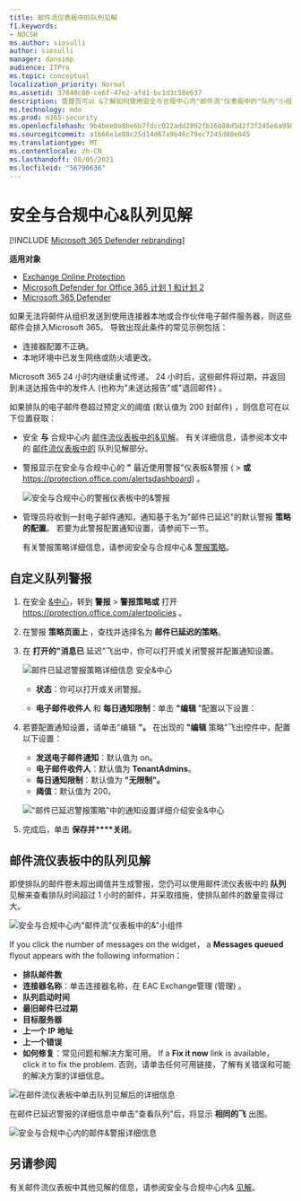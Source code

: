 ```yaml
---
title: 邮件流仪表板中的队列见解
f1.keywords:
- NOCSH
ms.author: siosulli
author: siosulli
manager: dansimp
audience: ITPro
ms.topic: conceptual
localization_priority: Normal
ms.assetid: 37640c80-ce6f-47e2-afd1-bc1d3c50e637
description: 管理员可以 &了解如何使用安全与合规中心内"邮件流"仪表板中的"队列"小组件监视通过出站连接器发送到其内部部署或合作伙伴组织的失败邮件流。
ms.technology: mdo
ms.prod: m365-security
ms.openlocfilehash: 9b4bee0a8be6b7fdcc022add2092fb16b88d5d2f3f245e6a998036d66ed490af
ms.sourcegitcommit: a1b66e1e80c25d14d67a9b46c79ec7245d88e045
ms.translationtype: MT
ms.contentlocale: zh-CN
ms.lasthandoff: 08/05/2021
ms.locfileid: "56790636"
---
```

# <a name="queues-insight-in-the-security--compliance-center"></a>安全与合规中心&队列见解

[!INCLUDE [Microsoft 365 Defender rebranding](../includes/microsoft-defender-for-office.md)]

**适用对象**
- [Exchange Online Protection](exchange-online-protection-overview.md)
- [Microsoft Defender for Office 365 计划 1 和计划 2](defender-for-office-365.md)
- [Microsoft 365 Defender](../defender/microsoft-365-defender.md)

如果无法将邮件从组织发送到使用连接器本地或合作伙伴电子邮件服务器，则这些邮件会排入Microsoft 365。 导致出现此条件的常见示例包括：

- 连接器配置不正确。
- 本地环境中已发生网络或防火墙更改。

Microsoft 365 24 小时内继续重试传递。 24 小时后，这些邮件将过期，并返回到未送达报告中的发件人 (也称为"未送达报告"或"退回邮件) 。

如果排队的电子邮件卷超过预定义的阈值 (默认值为 200 封邮件) ，则信息可在以下位置获取：

- 安全 **与** 合规中心内 [邮件流仪表板](mail-flow-insights-v2.md)[中的&见解](https://protection.office.com)。 有关详细信息，请参阅本文中的 [邮件流仪表板中的](#queues-insight-in-the-mail-flow-dashboard) 队列见解部分。

- 警报显示在安全与合规中心的 **"** 最近使用警报"仪表板&警报 [](https://protection.office.com) ( \> **或** <https://protection.office.com/alertsdashboard>) 。

  ![安全与合规中心的警报仪表板中的&警报](../../media/mfi-queued-messages-alert.png)

- 管理员将收到一封电子邮件通知，通知基于名为"邮件已延迟"的默认警报 **策略的配置**。 若要为此警报配置通知设置，请参阅下一节。

  有关警报策略详细信息，请参阅安全与合规中心& [警报策略](../../compliance/alert-policies.md)。

## <a name="customize-queue-alerts"></a>自定义队列警报

1. 在安全 [&中心](https://protection.office.com)，转到 **警报** \> **警报策略或** 打开 <https://protection.office.com/alertpolicies> 。

2. 在警报 **策略页面上** ，查找并选择名为 **邮件已延迟的策略**。

3. 在 **打开的"消息已** 延迟"飞出中，你可以打开或关闭警报并配置通知设置。

   ![邮件已延迟警报策略详细信息 安全&中心](../../media/mfi-queued-messages-alert-policy.png)

   - **状态**：你可以打开或关闭警报。

   - **电子邮件收件人** 和 **每日通知限制**：单击 **"编辑** "配置以下设置：

4. 若要配置通知设置，请单击"编辑 **"。** 在出现的 **"编辑** 策略"飞出控件中，配置以下设置：

   - **发送电子邮件通知**：默认值为 on。
   - **电子邮件收件人**：默认值为 **TenantAdmins**。
   - **每日通知限制**：默认值为 **"无限制"。**
   - **阈值**：默认值为 200。

   !["邮件已延迟警报策略"中的通知设置详细介绍安全&中心](../../media/mfi-queued-messages-alert-policy-notification-settings.png)

5. 完成后，单击 **保存并****关闭**。

## <a name="queues-insight-in-the-mail-flow-dashboard"></a>邮件流仪表板中的队列见解

即使排队的邮件卷未超出阈值并生成警报，您仍可以使用邮件流仪表板中的 **队列** 见解来查看排队时间超过 1 小时的邮件，并采取措施，使排队邮件的数量变得过大。 [](mail-flow-insights-v2.md)

![安全与合规中心内"邮件流"仪表板中的&"小组件](../../media/mfi-queues-widget.png)

If you click the number of messages on the widget， a **Messages queued** flyout appears with the following information：

- **排队邮件数**
- **连接器名称**：单击连接器名称，在 EAC Exchange管理 (管理) 。
- **队列启动时间**
- **最旧邮件已过期**
- **目标服务器**
- **上一个 IP 地址**
- **上一个错误**
- **如何修复**：常见问题和解决方案可用。 If a **Fix it now** link is available， click it to fix the problem. 否则，请单击任何可用链接，了解有关错误和可能的解决方案的详细信息。

![在邮件流仪表板中单击队列见解后的详细信息](../../media/mfi-queues-details.png)

在邮件已延迟警报的详细信息中单击"查看队列"后，将显示 **相同的飞** 出图。

![安全与合规中心内的邮件&警报详细信息](../../media/mfi-queued-messages-alert-details.png)

## <a name="see-also"></a>另请参阅

有关邮件流仪表板中其他见解的信息，请参阅安全与合规中心内& [见解](mail-flow-insights-v2.md)。
